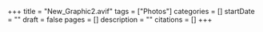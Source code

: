 +++
title = "New_Graphic2.avif"
tags = ["Photos"]
categories = []
startDate = ""
draft = false
pages = []
description = ""
citations = []
+++
